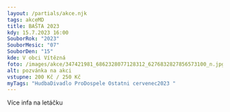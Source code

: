 ```yaml
---
layout: /partials/akce.njk
tags: akceMD
title: BAŠTA 2023
kdy: 15.7.2023 16:00
SouborRok: "2023"
SouborMesic: "07"
SouborDen: "15"
kde: V obci Vítězná
foto: /images/akce/347421981_6862328077128312_6276832827856573100_n.jpg
alt: pozvánka na akci
vstupne: 200 Kč / 250 Kč
myTags: "HudbaDivadlo ProDospele Ostatni cervenec2023 "
---
```

V﻿íce infa na letáčku
